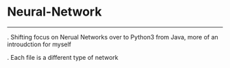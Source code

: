 # Neural-Network
----------------
. Shifting focus on Nerual Networks over to Python3 from Java, more of an introudction for myself

. Each file is a different type of network
